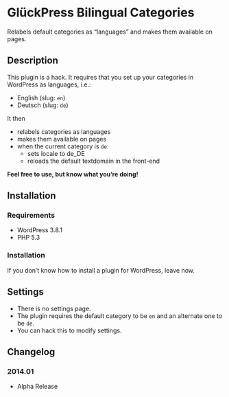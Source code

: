 # GlückPress Bilingual Categories

Relabels default categories as “languages” and makes them available on pages.

## Description

This plugin is a hack. It requires that you set up your categories in WordPress as languages, i.e.:

* English (slug: `en`)
* Deutsch (slug: `de`)

It then

* relabels categories as languages
* makes them available on pages
* when the current category is `de`:
    * sets locale to de_DE
    * reloads the default textdomain in the front-end

**Feel free to use, but know what you’re doing!**

## Installation

### Requirements

* WordPress 3.8.1
* PHP 5.3

### Installation

If you don’t know how to install a plugin for WordPress, leave now.

## Settings

* There is no settings page.
* The plugin requires the default category to be `en` and an alternate one to be `de`.
* You can hack this to modify settings.

## Changelog

### 2014.01

* Alpha Release
